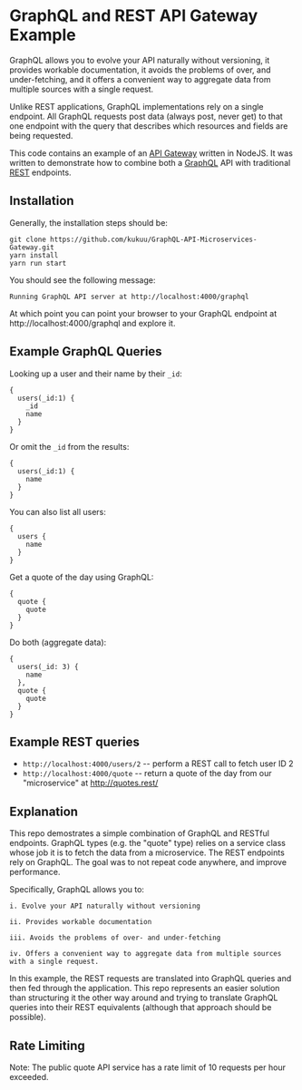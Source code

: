# GraphQL and REST API Gateway Example 

GraphQL allows you to evolve your API naturally without versioning, it provides workable documentation, it avoids the problems of over, and under-fetching, and it offers a convenient way to aggregate data from multiple sources with a single request.

Unlike REST applications, GraphQL implementations rely on a single endpoint. All GraphQL requests post data (always post, never get) to that one endpoint with the query that describes which resources and fields are being requested.

This code contains an example of an [API Gateway](http://microservices.io/patterns/apigateway.html) written in NodeJS.  It was written to demonstrate how to combine both a [GraphQL](http://graphql.org/) API with traditional [REST](https://en.wikipedia.org/wiki/Representational_state_transfer) endpoints.

## Installation

Generally, the installation steps should be:


```
git clone https://github.com/kukuu/GraphQL-API-Microservices-Gateway.git
yarn install
yarn run start
````

You should see the following message:
```
Running GraphQL API server at http://localhost:4000/graphql
```

At which point you can point your browser to your GraphQL endpoint at http://localhost:4000/graphql and explore it.


## Example GraphQL Queries

Looking up a user and their name by their `_id`:
```
{
  users(_id:1) {
    _id
    name
  }
}
```

Or omit the `_id` from the results:
```
{
  users(_id:1) {
    name
  }
}
```

You can also list all users:

```
{
  users {
    name
  }
}
```

Get a quote of the day using GraphQL:

```
{
  quote {
    quote
  }
}
```

Do both (aggregate data):

```
{
  users(_id: 3) {
    name
  },
  quote {
    quote
  }
}
```

## Example REST queries

- `http://localhost:4000/users/2` -- perform a REST call to fetch user ID 2
- `http://localhost:4000/quote` -- return a quote of the day from our "microservice" at http://quotes.rest/


## Explanation

This repo demostrates a simple combination of GraphQL and RESTful endpoints.  GraphQL types (e.g. the "quote" type) relies on a service class whose job it is to fetch the data from a microservice.  The REST endpoints rely on GraphQL.  The goal was to not repeat code anywhere, and improve performance.

Specifically, GraphQL allows you to:

```
i. Evolve your API naturally without versioning

ii. Provides workable documentation

iii. Avoids the problems of over- and under-fetching

iv. Offers a convenient way to aggregate data from multiple sources with a single request.

```

In this example, the REST requests are translated into GraphQL queries and then fed through the application.  This repo represents an easier solution than structuring it the other way around and trying to translate GraphQL queries into their REST equivalents (although that approach should be possible). 


## Rate Limiting

Note: The public quote API service has a rate limit of 10 requests per hour exceeded.  
